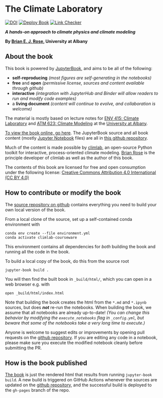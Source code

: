 # The Climate Laboratory

[![DOI](https://zenodo.org/badge/231609808.svg)](https://zenodo.org/badge/latestdoi/231609808)
[![Deploy Book](https://github.com/brian-rose/ClimateLaboratoryBook/actions/workflows/deploy-book.yaml/badge.svg)](https://github.com/brian-rose/ClimateLaboratoryBook/actions/workflows/deploy-book.yaml)
[![Link Checker](https://github.com/brian-rose/ClimateLaboratoryBook/actions/workflows/link-checker.yaml/badge.svg)](https://github.com/brian-rose/ClimateLaboratoryBook/actions/workflows/link-checker.yaml)

***A hands-on approach to climate physics and climate modeling***

**By [Brian E. J. Rose][brian], University at Albany**

## About the book

This book is powered by [JupyterBook][jupyterbook],
and aims to be all of the following:
- **self-reproducing** *(most figures are self-generating in the notebooks)*
- **free** and **open** *(permissive license, sources and content available through github)*
- **interactive** *(integration with JupyterHub and Binder will allow readers to run and modify code examples)*
- a **living document** *(content will continue to evolve, and collaboration is welcome)*

The material is mostly based on lecture notes for
[ENV 415: Climate Laboratory][env415] and [ATM 623: Climate Modeling][atm623]
at the [University at Albany][ualbany].

[To view the book online, go here][book].
The JupyterBook source and all book content (mostly [Jupyter Notebook][notebook] files)
are all in [this github repository][repo].

Much of the content is made possible by [climlab][climlab], an open-source
Python toolkit for interactive, process-oriented climate modeling.
[Brian Rose][brian] is the principle developer of climlab as well as the author of this book.

The contents of this book are licensed for free and open consumption under the following license:
[Creative Commons Attribution 4.0 International (CC BY 4.0)](https://creativecommons.org/licenses/by/4.0/)

## How to contribute or modify the book

The [source repository on github][repo] contains everything you need to build your own local version of the book.

From a local clone of the source, set up a self-contained conda environment with
```
conda env create --file environment.yml
conda activate climlab-courseware
```
This environment contains all dependencies for *both* building the book and running all the code in the book.

To build a local copy of the book, do this from the source root
```
jupyter-book build .
```

You will then find the built book in `_build/html/`, which you can open in a web browser e.g. with
```
open _build/html/index.html
```

Note that building the book creates the html from the `*.md` and `*.ipynb` sources, but does ***not*** re-run the notebooks. When building the book, we assume that all notebooks are already up-to-date!
*(You can change this behavior by modifying the `execute_notebooks` flag in `_config.yml`, but beware that some of the notebooks take a very long time to execute.)*

Anyone is welcome to suggest edits or improvements by opening pull requests on the [github repository][repo]. If you are editing any code in a notebook, please make sure you execute the modified notebook cleanly before submitting the PR.

## How is the book published

[The book][book] is just the rendered html that results from running `jupyter-book build`. A new build is triggered on GitHub Actions whenever the sources are updated on the [github repository][repo], and the successful build is deployed to the `gh-pages` branch of the repo.


[brian]: https://www.atmos.albany.edu/facstaff/brose/
[env415]: http://www.atmos.albany.edu/facstaff/brose/classes/ENV415_Spring2018/
[atm623]: http://www.atmos.albany.edu/facstaff/brose/classes/ATM623_Spring2019/
[ualbany]: https://www.albany.edu
[about]: /about
[jupyterbook]: https://jupyterbook.org
[climlab]: https://github.com/climlab/climlab
[book]: https://brian-rose.github.io/ClimateLaboratoryBook/
[repo]: https://github.com/brian-rose/ClimateLaboratoryBook
[notebook]: https://jupyter-notebook.readthedocs.io/en/stable/
[ghp-import]: https://github.com/c-w/ghp-import
[jbook-publish]: https://jupyterbook.org/publish/gh-pages.html
